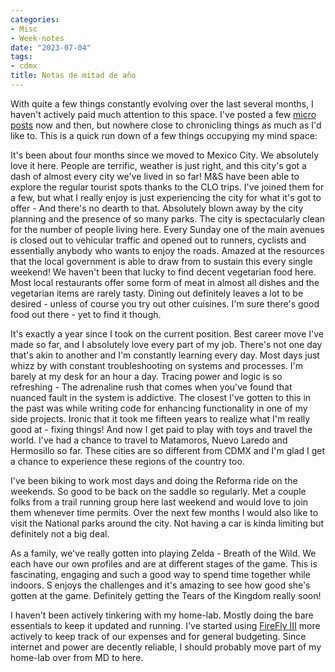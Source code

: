 ```yaml
---
categories:
- Misc
- Week-notes
date: "2023-07-04"
tags:
- cdmx
title: Notas de mitad de año
---
```


With quite a few things constantly evolving over the last several months, I haven't actively paid much attention to this space. I've posted a few [micro posts](https://srikanthperinkulam.com/micro/) now and then, but nowhere close to chronicling things as much as I'd like to. This is a quick run down of a few things occupying my mind space:

It's been about four months since we moved to Mexico City. We absolutely love it here. People are terrific, weather is just right, and this city's got a dash of almost every city we've lived in so far! M&S have been able to explore the regular tourist spots thanks to the CLO trips. I've joined them for a few, but what I really enjoy is just experiencing the city for what it's got to offer - And there's no dearth to that. Absolutely blown away by the city planning and the presence of so many parks. The city is spectacularly clean for the number of people living here. Every Sunday one of the main avenues is closed out to vehicular traffic and opened out to runners, cyclists and essentially anybody who wants to enjoy the roads. Amazed at the resources that the local government is able to draw from to sustain this every single weekend! We haven't been that lucky to find decent vegetarian food here. Most local restaurants offer some form of meat in almost all dishes and the vegetarian items are rarely tasty. Dining out definitely leaves a lot to be desired - unless of course you try out other cuisines. I'm sure there's good food out there - yet to find it though.

It's exactly a year since I took on the current position. Best career move I've made so far, and I absolutely love every part of my job. There's not one day that's akin to another and I'm constantly learning every day. Most days just whizz by with constant troubleshooting on systems and processes. I'm barely at my desk for an hour a day. Tracing power and logic is so refreshing - The adrenaline rush that comes when you've found that nuanced fault in the system is addictive. The closest I've gotten to this in the past was while writing code for enhancing functionality in one of my side projects. Ironic that it took me fifteen years to realize what I'm really good at - fixing things! And now I get paid to play with toys and travel the world. I've had a chance to travel to Matamoros, Nuevo Laredo and Hermosillo so far. These cities are so different from CDMX and I'm glad I get a chance to experience these regions of the country too.

I've been biking to work most days and doing the Reforma ride on the weekends. So good to be back on the saddle so regularly. Met a couple folks from a trail running group here last weekend and would love to join them whenever time permits. Over the next few months I would also like to visit the National parks around the city. Not having a car is kinda limiting but definitely not a big deal.

As a family, we've really gotten into playing Zelda - Breath of the Wild. We each have our own profiles and are at different stages of the game. This is fascinating, engaging and such a good way to spend time together while indoors. S enjoys the challenges and it's amazing to see how good she's gotten at the game. Definitely getting the Tears of the Kingdom really soon!

I haven't been actively tinkering with my home-lab. Mostly doing the bare essentials to keep it updated and running. I've started using [FireFly III](https://www.firefly-iii.org/) more actively to keep track of our expenses and for general budgeting. Since internet and power are decently reliable, I should probably move part of my home-lab over from MD to here.
